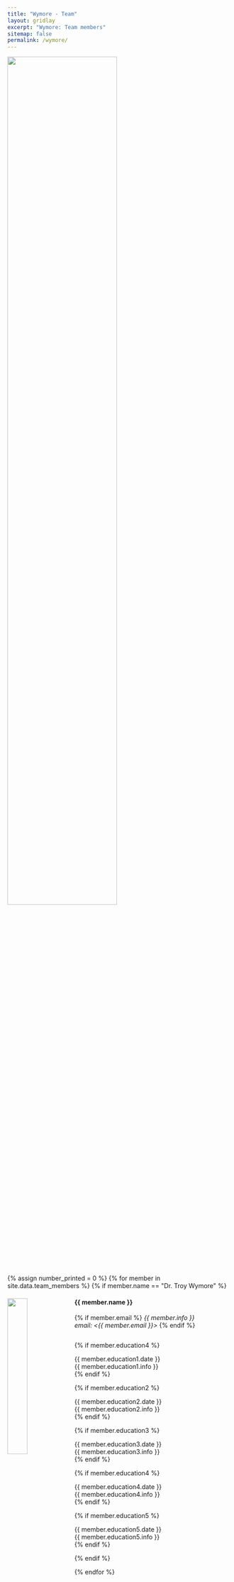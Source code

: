 ```yaml
---
title: "Wymore - Team"
layout: gridlay
excerpt: "Wymore: Team members"
sitemap: false
permalink: /wymore/
---
```

<div id="bannerid">
<img src="{{ site.url }}{{ site.baseurl }}/images/U-M_2color-HorizontalReversed.png" width="70%" />
</div>

{% assign number_printed = 0 %}
{% for member in site.data.team_members %}
{% if member.name == "Dr. Troy Wymore" %}
<div class="row">

<div class="col-sm-10 clearfix">
  <img src="{{ site.url }}{{ site.baseurl }}/images/teampic/{{ member.photo }}" class="img-responsive" width="30%" style="float: left" />
  <h4 class="bold">{{ member.name }}</h4>

  {% if member.email %}
  <i>{{ member.info }}<br>email: <{{ member.email }}></i>
  {% endif %}

  <ul style="overflow: hidden;list-style-type: none;padding:0;">

  {% if member.education4 %}
  <li>
    <div class="bold col-sm-2">{{ member.education1.date }}</div>
    <div class="col-sm-10">{{ member.education1.info }}</div>
  </li>
  {% endif %}

  {% if member.education2 %}
  <li>
    <div class="bold col-sm-2">{{ member.education2.date }}</div>
    <div class="col-sm-10">{{ member.education2.info }}</div>
  </li>
  {% endif %}

  {% if member.education3 %}
  <li>
    <div class="bold col-sm-2">{{ member.education3.date }}</div>
    <div class="col-sm-10">{{ member.education3.info }}</div>
  </li>
  {% endif %}

  {% if member.education4 %}
  <li>
    <div class="bold col-sm-2">{{ member.education4.date }}</div>
    <div class="col-sm-10">{{ member.education4.info }}</div>
  </li>
  {% endif %}

  {% if member.education5 %}
  <li>
    <div class="bold col-sm-2">{{ member.education5.date }}</div>
    <div class="col-sm-10">{{ member.education5.info }}</div>
  </li>
  {% endif %}

  </ul>
</div>

</div>
{% endif %}

{% endfor %}
